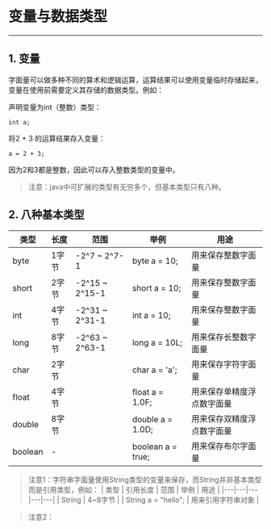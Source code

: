 # 变量与数据类型

***

## 1. 变量
字面量可以做多种不同的算术和逻辑运算，运算结果可以使用变量临时存储起来，变量在使用前需要定义其存储的数据类型。例如：

声明变量为int（整数）类型：
```
int a;
```

将2 + 3 的运算结果存入变量：
```
a = 2 + 3;
```
因为2和3都是整数，因此可以存入整数类型的变量中。

> 注意：java中可扩展的类型有无穷多个，但基本类型只有八种。

## 2. 八种基本类型

| 类型 | 长度 | 范围 | 举例 | 用途 |
|---|---|---|---|---|
| byte | 1字节  | -2^7 ~ 2^7-1 | byte a = 10; | 用来保存整数字面量 |
| short | 2字节  | -2^15 ~ 2^15-1 | short a = 10; | 用来保存整数字面量 |
| int | 4字节  | -2^31 ~ 2^31-1 | int a = 10; | 用来保存整数字面量 |
| long | 8字节  | -2^63 ~ 2^63-1 | long a = 10L; | 用来保存长整数字面量 |
| char | 2字节  |   | char a = 'a'; | 用来保存字符字面量 |
| float | 4字节  |   | float a = 1.0F; | 用来保存单精度浮点数字面量 |
| double | 8字节  |   | double a = 1.0D; | 用来保存双精度浮点数字面量 |
| boolean  | -  |   | boolean a = true; | 用来保存布尔字面量 |

> 注意1：字符串字面量使用String类型的变量来保存，而String并非基本类型而是引用类型，例如：
| 类型 | 引用长度 | 范围 | 举例 | 用途 |
|---|---|---|---|---|
| String | 4~8字节  |  | String a = "hello"; | 用来引用字符串对象 |

> 注意2：